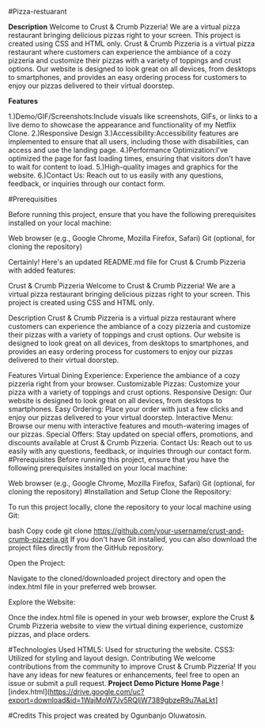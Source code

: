 #Pizza-restuarant

**Description**
Welcome to Crust & Crumb Pizzeria! We are a virtual pizza restaurant bringing delicious pizzas right to your screen. This project is created using CSS and HTML only.
Crust & Crumb Pizzeria is a virtual pizza restaurant where customers can experience the ambiance of a cozy pizzeria and customize their pizzas with a variety of toppings and crust options. 
Our website is designed to look great on all devices, from desktops to smartphones, and provides an easy ordering process for customers to enjoy our pizzas delivered to their virtual doorstep.


**Features**

1.)Demo/GIF/Screenshots:Include visuals like screenshots, GIFs, or links to a live demo to showcase the appearance and functionality of my Netflix Clone.
2.)Responsive Design
3.)Accessibility:Accessibility features are implemented to ensure that all users, including those with disabilities, can access and use the landing page.
4.)Performance Optimization:I've optimized the page for fast loading times, ensuring that visitors don't have to wait for content to load.
5.)High-quality images and graphics for the website.
6.)Contact Us: Reach out to us easily with any questions, feedback, or inquiries through our contact form.




#Prerequisities

Before running this project, ensure that you have the following prerequisites installed on your local machine:

Web browser (e.g., Google Chrome, Mozilla Firefox, Safari)
Git (optional, for cloning the repository)



Certainly! Here's an updated README.md file for Crust & Crumb Pizzeria with added features:

Crust & Crumb Pizzeria
Welcome to Crust & Crumb Pizzeria! We are a virtual pizza restaurant bringing delicious pizzas right to your screen. This project is created using CSS and HTML only.

Description
Crust & Crumb Pizzeria is a virtual pizza restaurant where customers can experience the ambiance of a cozy pizzeria and customize their pizzas with a variety of toppings and crust options. Our website is designed to look great on all devices, from desktops to smartphones, and provides an easy ordering process for customers to enjoy our pizzas delivered to their virtual doorstep.

Features
Virtual Dining Experience: Experience the ambiance of a cozy pizzeria right from your browser.
Customizable Pizzas: Customize your pizza with a variety of toppings and crust options.
Responsive Design: Our website is designed to look great on all devices, from desktops to smartphones.
Easy Ordering: Place your order with just a few clicks and enjoy our pizzas delivered to your virtual doorstep.
Interactive Menu: Browse our menu with interactive features and mouth-watering images of our pizzas.
Special Offers: Stay updated on special offers, promotions, and discounts available at Crust & Crumb Pizzeria.
Contact Us: Reach out to us easily with any questions, feedback, or inquiries through our contact form.
#Prerequisites
Before running this project, ensure that you have the following prerequisites installed on your local machine:

Web browser (e.g., Google Chrome, Mozilla Firefox, Safari)
Git (optional, for cloning the repository)
#Installation and Setup
Clone the Repository:

To run this project locally, clone the repository to your local machine using Git:

bash
Copy code
git clone https://github.com/your-username/crust-and-crumb-pizzeria.git
If you don't have Git installed, you can also download the project files directly from the GitHub repository.

Open the Project:

Navigate to the cloned/downloaded project directory and open the index.html file in your preferred web browser.

Explore the Website:

Once the index.html file is opened in your web browser, explore the Crust & Crumb Pizzeria website to view the virtual dining experience, customize pizzas, and place orders.

#Technologies Used
HTML5: Used for structuring the website.
CSS3: Utilized for styling and layout design.
Contributing
We welcome contributions from the community to improve Crust & Crumb Pizzeria! If you have any ideas for new features or enhancements, feel free to open an issue or submit a pull request.
**Project Demo Picture**
**Home Page**
![index.html](https://drive.google.com/uc?export=download&id=1WajMoW7Jv5RQljW7389gbzeR9u7AaLkt]


#Credits
This project was created by Ogunbanjo Oluwatosin.


